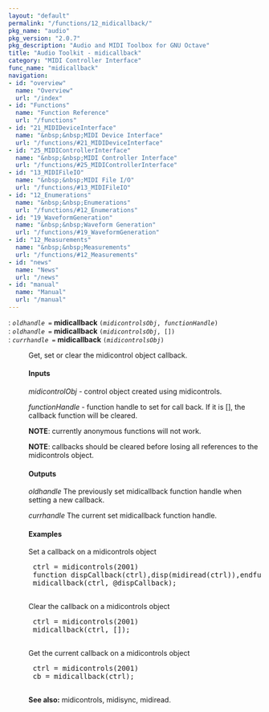```yaml
---
layout: "default"
permalink: "/functions/12_midicallback/"
pkg_name: "audio"
pkg_version: "2.0.7"
pkg_description: "Audio and MIDI Toolbox for GNU Octave"
title: "Audio Toolkit - midicallback"
category: "MIDI Controller Interface"
func_name: "midicallback"
navigation:
- id: "overview"
  name: "Overview"
  url: "/index"
- id: "Functions"
  name: "Function Reference"
  url: "/functions"
- id: "21_MIDIDeviceInterface"
  name: "&nbsp;&nbsp;MIDI Device Interface"
  url: "/functions/#21_MIDIDeviceInterface"
- id: "25_MIDIControllerInterface"
  name: "&nbsp;&nbsp;MIDI Controller Interface"
  url: "/functions/#25_MIDIControllerInterface"
- id: "13_MIDIFileIO"
  name: "&nbsp;&nbsp;MIDI File I/O"
  url: "/functions/#13_MIDIFileIO"
- id: "12_Enumerations"
  name: "&nbsp;&nbsp;Enumerations"
  url: "/functions/#12_Enumerations"
- id: "19_WaveformGeneration"
  name: "&nbsp;&nbsp;Waveform Generation"
  url: "/functions/#19_WaveformGeneration"
- id: "12_Measurements"
  name: "&nbsp;&nbsp;Measurements"
  url: "/functions/#12_Measurements"
- id: "news"
  name: "News"
  url: "/news"
- id: "manual"
  name: "Manual"
  url: "/manual"
---
```

<dl class="first-deftypefn">
<dt class="deftypefn" id="index-midicallback"><span class="category-def">: </span><span><code class="def-type"><var class="var">oldhandle</var> =</code> <strong class="def-name">midicallback</strong> <code class="def-code-arguments">(<var class="var">midicontrolsObj</var>, <var class="var">functionHandle</var>)</code><a class="copiable-link" href='#index-midicallback'></a></span></dt>
<dt class="deftypefnx def-cmd-deftypefn" id="index-midicallback-1"><span class="category-def">: </span><span><code class="def-type"><var class="var">oldhandle</var> =</code> <strong class="def-name">midicallback</strong> <code class="def-code-arguments">(<var class="var">midicontrolsObj</var>, [])</code><a class="copiable-link" href='#index-midicallback-1'></a></span></dt>
<dt class="deftypefnx def-cmd-deftypefn" id="index-midicallback-2"><span class="category-def">: </span><span><code class="def-type"><var class="var">currhandle</var> =</code> <strong class="def-name">midicallback</strong> <code class="def-code-arguments">(<var class="var">midicontrolsObj</var>)</code><a class="copiable-link" href='#index-midicallback-2'></a></span></dt>
<dd><p>Get, set or clear the midicontrol object callback.
</p> 
<h4 class="subsubheading" id="Inputs">Inputs</h4>
<p><var class="var">midicontrolObj</var> - control object created using midicontrols.
</p>
<p><var class="var">functionHandle</var> - function handle to set for call back. If it is [],
 the callback function will be cleared.
</p>
<p><strong class="strong">NOTE</strong>: currently anonymous functions will not work.
</p>
<p><strong class="strong">NOTE</strong>: callbacks should be cleared before losing all references to the midicontrols 
 object.
</p>
<h4 class="subsubheading" id="Outputs">Outputs</h4>
<p><var class="var">oldhandle</var> The previously set midicallback function handle when setting a new callback.
</p>
<p><var class="var">currhandle</var> The current set midicallback function handle.
</p>
<h4 class="subsubheading" id="Examples">Examples</h4>
<p>Set a callback on a midicontrols object
 </p><div class="example">
<pre class="example-preformatted"> ctrl = midicontrols(2001)
 function dispCallback(ctrl),disp(midiread(ctrl)),endfunction;
 midicallback(ctrl, @dispCallback);
 </pre></div>

<p>Clear the callback on a midicontrols object
 </p><div class="example">
<pre class="example-preformatted"> ctrl = midicontrols(2001)
 midicallback(ctrl, []);
 </pre></div>

<p>Get the current callback on a midicontrols object
 </p><div class="example">
<pre class="example-preformatted"> ctrl = midicontrols(2001)
 cb = midicallback(ctrl);
 </pre></div>


<p><strong class="strong">See also:</strong> midicontrols, midisync, midiread.
 </p></dd></dl>
